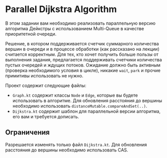 # Parallel Dijkstra Algorithm

В этом задании вам необходимо реализовать параллельную версию алгоритма Дейкстры с использованием Multi-Queue в качестве приоритетной очереди. 

Решение, в котором поддерживается счетчик суммарного количества вершин в очереди и в процессе обработки (как рассказано на лекции) считается корректным. Для тех, кто хочет получить больше пользы от выполнения задания, предлагается поддерживать счетчики количества пустых очередей и ждущих потоков. Ожидание должно быть активным (проверка необходимого условия в цикле), никакие `wait`, `park` и прочие примитивы использовать не нужно.

Проект содержит следующие файлы:

* `Graph.kt` содержит классы `Node` и `Edge`, которые вы будете использовать в алгоритме. Для обновления расстояния до вершины необходимо использовать `distanceMutable.compareAndSet(..)`.
* `Dijkstra.kt` содержит шаблон для параллельной версии алгоритма, его вам и требуется дописать.


## Ограничения
Разрешается изменять только файл `Dijkstra.kt`. Для обновления расстояния до вершины необходимо использовать CAS. 